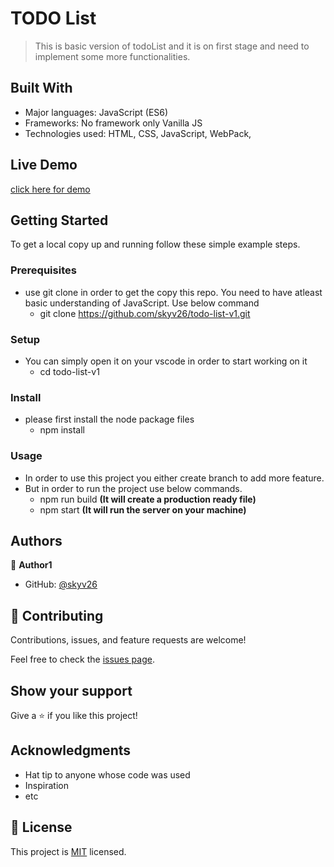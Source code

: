 
# TODO List

> This is basic version of todoList and it is on first stage and need to implement some more functionalities.


## Built With

- Major languages: JavaScript (ES6)
- Frameworks: No framework only Vanilla JS
- Technologies used: HTML, CSS, JavaScript, WebPack,

## Live Demo

[click here for demo]()


## Getting Started

To get a local copy up and running follow these simple example steps.

### Prerequisites

- use git clone in order to get the copy this repo. You need to have atleast basic understanding of JavaScript. Use below command
  - git clone https://github.com/skyv26/todo-list-v1.git


### Setup

- You can simply open it on your vscode in order to start working on it
  - cd todo-list-v1


### Install

- please first install the node package files
  - npm install


### Usage

- In order to use this project you either create branch to add more feature.
- But in order to run the project use below commands.
  - npm run build **(It will create a production ready file)**
  - npm start **(It will run the server on your machine)**

## Authors

👤 **Author1**

- GitHub: [@skyv26](https://github.com/skyv26)


## 🤝 Contributing

Contributions, issues, and feature requests are welcome!

Feel free to check the [issues page](../../issues/).

## Show your support

Give a ⭐️ if you like this project!

## Acknowledgments

- Hat tip to anyone whose code was used
- Inspiration
- etc

## 📝 License

This project is [MIT](./LICENSE) licensed.
